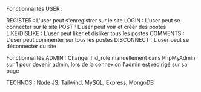 Fonctionnalités USER : 

REGISTER : L'user peut s'enregistrer sur le site
LOGIN : L'user peut se connecter sur le site
POST : L'user peut voir et créer des postes
LIKE/DISLIKE : L'user peut liker et disliker tous les postes
COMMENTS : L'user peut commenter sur tous les postes
DISCONNECT : L'user peut se déconnecter du site

Fonctionnalités ADMIN :
Changer l'id_role manuellement dans PhpMyAdmin sur 1 pour devenir admin, lors de la connexion l'admin est redirigé sur sa page

TECHNOS :
Node JS, Tailwind, MySQL, Express, MongoDB
